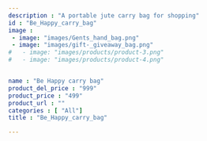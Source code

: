 ```yaml
---
description : "A portable jute carry bag for shopping"
id : "Be_Happy_carry_bag"
image : 
 - image: "images/Gents_hand_bag.png"
 - image: "images/gift-_giveaway_bag.png"
#   - image: "images/products/product-3.png"
#   - image: "images/products/product-4.png"


name : "Be Happy carry bag"
product_del_price : "999"
product_price : "499"
product_url : ""
categories : [ "All"]
title : "Be_Happy_carry_bag"

---
```

